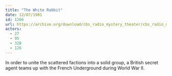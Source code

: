 ```yaml
---
title: "The White Rabbit"
date: 12/07/1981
id: 1266
url: https://archive.org/download/cbs_radio_mystery_theater/cbs_radio_mystery_theater-1251-1300.zip/cbs_radio_mystery_theater-1251-1300%2Fcbsrmt_1266_the_white_rabbit.mp3
actors:
  - 27
  - 95
  - 328
  - 126
---
```

In order to unite the scattered factions into a solid group, a British secret agent teams up with the French Underground during World War II.